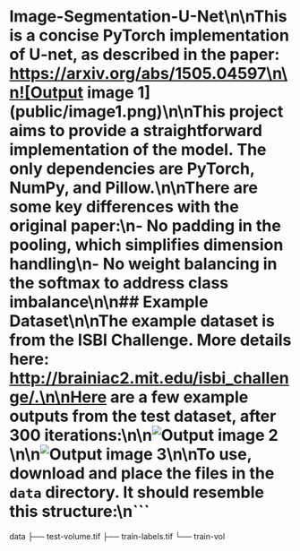 # Image-Segmentation-U-Net\n\nThis is a concise PyTorch implementation of U-net, as described in the paper: https://arxiv.org/abs/1505.04597\n\n![Output image 1](public/image1.png)\n\nThis project aims to provide a straightforward implementation of the model. The only dependencies are PyTorch, NumPy, and Pillow.\n\nThere are some key differences with the original paper:\n- No padding in the pooling, which simplifies dimension handling\n- No weight balancing in the softmax to address class imbalance\n\n## Example Dataset\n\nThe example dataset is from the ISBI Challenge. More details here: http://brainiac2.mit.edu/isbi_challenge/.\n\nHere are a few example outputs from the test dataset, after 300 iterations:\n\n![Output image 2](public/image2.png)\n\n![Output image 3](public/image3.png)\n\nTo use, download and place the files in the `data` directory. It should resemble this structure:\n```
data
├── test-volume.tif
├── train-labels.tif
└── train-vol